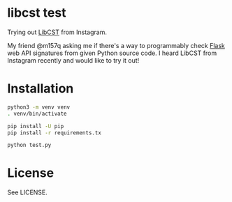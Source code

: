 # libcst test

Trying out [LibCST](https://github.com/Instagram/LibCST) from Instagram.

My friend @m157q asking me if there's a way to programmably check
[Flask](https://github.com/pallets/flask) web API signatures from given Python
source code. I heard LibCST from Instagram recently and would like to try it
out!


# Installation

```bash
python3 -m venv venv
. venv/bin/activate

pip install -U pip
pip install -r requirements.tx

python test.py
```

# License

See LICENSE.
